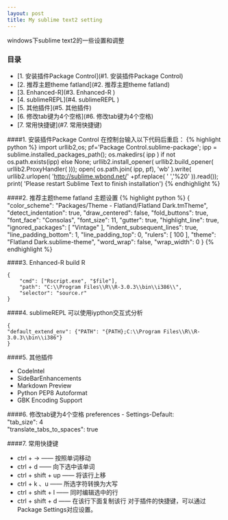```yaml
---
layout: post
title: My sublime text2 setting
---
```


windows下sublime text2的一些设置和调整

### 目录
<!-- MarkdownTOC depth=4 -->
- [1. 安装插件Package Control](#1. 安装插件Package Control)
- [2. 推荐主题theme fatland](#2. 推荐主题theme fatland)
- [3. Enhanced-R](#3. Enhanced-R  )
- [4. sublimeREPL](#4. sublimeREPL )
- [5. 其他插件](#5. 其他插件)
- [6. 修改tab键为4个空格](#6. 修改tab键为4个空格)
- [7. 常用快捷键](#7. 常用快捷键)
<!-- /MarkdownTOC -->

<a name="1. 安装插件Package Control"/>

####1. 安装插件Package Control
在控制台输入以下代码后重启：
{% highlight python %}
    import urllib2,os; pf='Package Control.sublime-package';
    ipp = sublime.installed_packages_path();
    os.makedirs( ipp ) if not os.path.exists(ipp) else None;
    urllib2.install_opener( urllib2.build_opener( urllib2.ProxyHandler( )));
    open( os.path.join( ipp, pf), 'wb' ).write( urllib2.urlopen( 'http://sublime.wbond.net/' +pf.replace( ' ','%20' )).read());
    print( 'Please restart Sublime Text to finish installation')
{% endhighlight %}

<a name="2. 推荐主题theme fatland"/>

####2. 推荐主题theme fatland
主题设置
{% highlight python %}
    {
        "color_scheme": "Packages/Theme - Flatland/Flatland Dark.tmTheme",
        "detect_indentation": true,
        "draw_centered": false,
        "fold_buttons": true,
        "font_face": "Consolas",
        "font_size": 11,
        "gutter": true,
        "highlight_line": true,
        "ignored_packages":
        [
            "Vintage"
        ],
        "indent_subsequent_lines": true,
        "line_padding_bottom": 1,
        "line_padding_top": 0,
        "rulers":
        [
            100
        ],
        "theme": "Flatland Dark.sublime-theme",
        "word_wrap": false,
        "wrap_width": 0
    }
{% endhighlight %}

<a name="3. Enhanced-R"/>

####3. Enhanced-R
build R 

    {
        "cmd": ["Rscript.exe", "$file"],
        "path": "C:\\Program Files\\R\\R-3.0.3\\bin\\i386\\",
        "selector": "source.r"
    }


<a name="4. sublimeREPL"/>

####4. sublimeREPL
可以使用iypthon交互式分析

    {  
    "default_extend_env": {"PATH": "{PATH};C:\\Program Files\\R\\R-3.0.3\\bin\\i386"}  
    }  

<a name="5. 其他插件"/>

####5. 其他插件
* CodeIntel  
* SideBarEnhancements 
* Markdown Preview
* Python PEP8 Autoformat
* GBK Encoding Support

<a name="6. 修改tab键为4个空格"/>

####6. 修改tab键为4个空格
    preferences - Settings-Default:  
    "tab_size": 4  
    "translate_tabs_to_spaces": true  

<a name="7. 常用快捷键"/>

####7. 常用快捷键
- ctrl + -> —— 按照单词移动
- ctrl + d —— 向下选中该单词
- ctrl + shift + up —— 将该行上移
- ctrl + k 、u —— 所选字符转换为大写 
- ctrl + shift + l —— 同时编辑选中的行
- ctrl + shift + d —— 在该行下面复制该行
对于插件的快捷键，可以通过 Package Settings对应设置。
